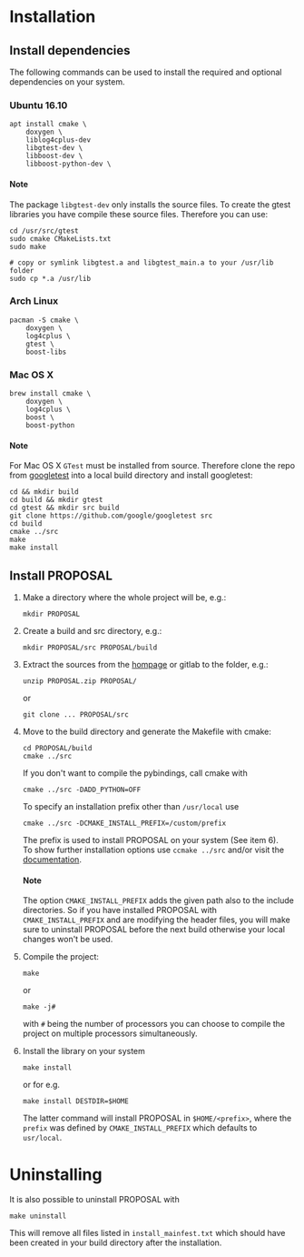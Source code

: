 
# Installation #

## Install dependencies ##

The following commands can be used to install the required and optional
dependencies on your system.

### Ubuntu 16.10 ###

	apt install cmake \
		doxygen \
		liblog4cplus-dev
		libgtest-dev \
		libboost-dev \
		libboost-python-dev \

#### **Note** ####

The package `libgtest-dev` only installs the source files.
To create the gtest libraries you have compile these source files.
Therefore you can use:

	cd /usr/src/gtest
	sudo cmake CMakeLists.txt
	sudo make

	# copy or symlink libgtest.a and libgtest_main.a to your /usr/lib folder
	sudo cp *.a /usr/lib

### Arch Linux ###

	pacman -S cmake \
		doxygen \
		log4cplus \
		gtest \
		boost-libs

### Mac OS X ###

	brew install cmake \
		doxygen \
		log4cplus \
		boost \
		boost-python

#### **Note** ####

For Mac OS X `GTest` must be installed from source.
Therefore clone the repo from
[googletest](https://github.com/google/googletest)
into a local build directory and install googletest:

	cd && mkdir build
	cd build && mkdir gtest
	cd gtest && mkdir src build
	git clone https://github.com/google/googletest src
	cd build
	cmake ../src
	make
	make install

## Install PROPOSAL ##


1. 	Make a directory where the whole project will be, e.g.:

		mkdir PROPOSAL

2.	Create a build and src directory, e.g.:

		mkdir PROPOSAL/src PROPOSAL/build

3. 	Extract the sources from the
	[hompage](http://app.tu-dortmund.de/cms/de/Projekte/PROPOSAL/) or
	gitlab to the folder, e.g.:

		unzip PROPOSAL.zip PROPOSAL/

	or

		git clone ... PROPOSAL/src

4.	Move to the build directory and generate the Makefile with cmake:

		cd PROPOSAL/build
		cmake ../src

	If you don't want to compile the pybindings, call cmake with

		cmake ../src -DADD_PYTHON=OFF

	To specify an installation prefix other than `/usr/local` use

		cmake ../src -DCMAKE_INSTALL_PREFIX=/custom/prefix

	The prefix is used to install PROPOSAL on your system (See
	item 6).<br>
	To show further installation options use `ccmake ../src` and/or
	visit the [documentation](https://cmake.org/documentation/).

	#### **Note** ####

	The option `CMAKE_INSTALL_PREFIX` adds the given path also to the
	include directories. So if you have installed PROPOSAL with
	`CMAKE_INSTALL_PREFIX` and are modifying the header files, you will make
	sure to uninstall PROPOSAL before the next build otherwise your local
	changes won't be used.

6.  Compile the project:

		make

	or

		make -j#

	with `#` being the number of processors you can choose to compile
	the project on multiple processors simultaneously.

7.	Install the library on your system

		make install

	or for e.g.

		make install DESTDIR=$HOME

	The latter command will install PROPOSAL in `$HOME/<prefix>`, where
	the `prefix` was defined by `CMAKE_INSTALL_PREFIX` which defaults
	to `usr/local`.


# Uninstalling #

It is also possible to uninstall PROPOSAL with

	make uninstall

This will remove all files listed in `install_mainfest.txt` which should
have been created in your build directory after the installation.

